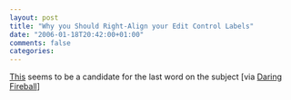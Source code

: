 ```yaml
---
layout: post
title: "Why you Should Right-Align your Edit Control Labels"
date: "2006-01-18T20:42:00+01:00"
comments: false
categories: 
---
```


<p><a href="http://jroller.com/page/microarchitect?entry=why_you_should_right_align">This</a> seems to be a candidate for the last word on the subject [via <a href="http://daringfireball.net/linked/2006/january#tue-17-right_align">Daring Fireball</a>]</p>


